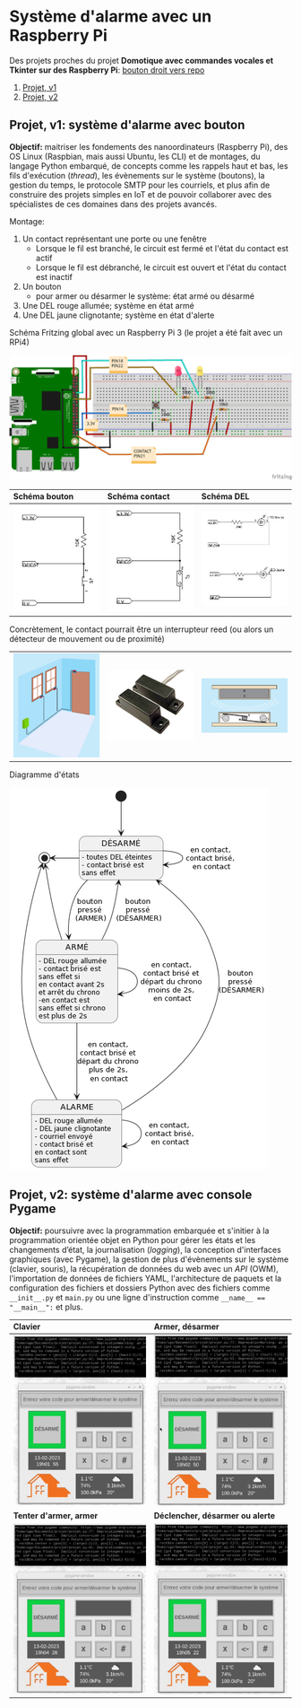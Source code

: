 # Système d'alarme avec un Raspberry Pi

Des projets proches du projet **Domotique avec commandes vocales et Tkinter sur des Raspberry Pi**: <a href="https://github.com/ugolabo/domotique_commandes_vocales">bouton droit vers repo</a>

1. [Projet, v1](#projet-v1-syst%C3%A8me-dalarme-avec-bouton)
2. [Projet, v2](#projet-v2-syst%C3%A8me-dalarme-avec-console-pygame)

## Projet, v1: système d'alarme avec bouton

**Objectif:** maitriser les fondements des nanoordinateurs (Raspberry Pi), des OS Linux (Raspbian, mais aussi Ubuntu, les CLI) et de montages, du langage Python embarqué, de concepts comme les rappels haut et bas, les fils d'exécution (*thread*), les évènements sur le système (boutons), la gestion du temps, le protocole SMTP pour les courriels, et plus afin de construire des projets simples en IoT et de pouvoir collaborer avec des spécialistes de ces domaines dans des projets avancés.

Montage:

1. Un contact représentant une porte ou une fenêtre
   - Lorsque le fil est branché, le circuit est fermé et l'état du contact est actif
   - Lorsque le fil est débranché, le circuit est ouvert et l'état du contact est inactif
2. Un bouton
   - pour armer ou désarmer le système: état armé ou désarmé
3. Une DEL rouge allumée; système en état armé
4. Une DEL jaune clignotante; système en état d'alerte

Schéma Fritzing global avec un Raspberry Pi 3 (le projet a été fait avec un RPi4)

<img src="img/diagramme_fritzing.jpg" alt="">

| Schéma bouton | Schéma contact  | Schéma DEL  |
|:---|:---|:---|
| <img src="img/schema_bouton.jpg" alt="" width="200"> | <img src="img/schema_contact.jpg" alt="" width="200">  | <img src="img/schema_dels.jpg" alt="" width="200">  |

Concrètement, le contact pourrait être un interrupteur reed (ou alors un détecteur de mouvement ou de proximité)

|   |   |    |
|:---|:---|:---|
| <img src="img/reed_switch1.jpg" alt="" width="200"> | <img src="img/reed_switch2.jpg" alt="" width="200">  | <img src="img/reed_switch3.jpg" alt="" width="200">  |

Diagramme d'états

<img src="img/diagramme_etat.jpg" alt="">

## Projet, v2: système d'alarme avec console Pygame

**Objectif:** poursuivre avec la programmation embarquée et s'initier à la programmation orientée objet en Python pour gérer les états et les changements d’état, la journalisation (*logging*), la conception d'interfaces graphiques (avec Pygame), la gestion de plus d'évènements sur le système (clavier, souris), la récupération de données du web avec un *API* (OWM), l'importation de données de fichiers YAML, l'architecture de paquets et la configuration des fichiers et dossiers Python avec des fichiers comme `__init__.py` et `main.py` ou une ligne d'instruction comme  `__name__ == "__main__":` et plus.

| Clavier | Armer, désarmer  |
|:---|:---|
| <img src="img/console1.gif" alt="" width="250">  | <img src="img/console2.gif" alt="" width="250"> |
| **Tenter d'armer, armer**  | **Déclencher, désarmer ou alerte** |
| <img src="img/console3.gif" alt="" width="250">  | <img src="img/console4.gif" alt="" width="250"> |
